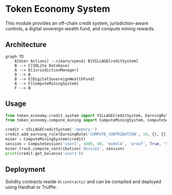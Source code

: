 # Token Economy System

This module provides an off-chain credit system, jurisdiction-aware controls, a digital sovereign wealth fund, and compute mining rewards.

## Architecture

```mermaid
graph TD
    A[User Actions] -->|earn/spend| B[VILLAGECreditSystem]
    B --> C[SQLite Database]
    A --> D[JurisdictionManager]
    D --> B
    B --> E[DigitalSovereignWealthFund]
    A --> F[ComputeMiningSystem]
    F --> B
```

## Usage

```python
from token_economy.credit_system import VILLAGECreditSystem, EarningRule
from token_economy.compute_mining import ComputeMiningSystem, ComputeSession

credit = VILLAGECreditSystem(':memory:')
credit.add_earning_rule(EarningRule('COMPUTE_CONTRIBUTION', 10, {}, {}))
miner = ComputeMiningSystem(credit)
session = ComputeSession('user1', 1000, 60, 'modelA', 'proof', True, 'Sub-Saharan Africa')
miner.track_compute_contribution('device1', session)
print(credit.get_balance('user1'))
```

## Deployment

Solidity contracts reside in `contracts/` and can be compiled and deployed using Hardhat or Truffle.

